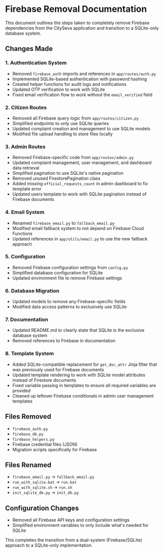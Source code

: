 # Firebase Removal Documentation

This document outlines the steps taken to completely remove Firebase dependencies from the CitySeva application and transition to a SQLite-only database system.

## Changes Made

### 1. Authentication System
- Removed `firebase_auth` imports and references in `app/routes/auth.py`
- Implemented SQLite-based authentication with password hashing
- Created helper functions for audit logs and notifications
- Updated OTP verification to work with SQLite
- Fixed email verification flow to work without the `email_verified` field

### 2. Citizen Routes
- Removed all Firebase query logic from `app/routes/citizen.py`
- Simplified endpoints to only use SQLite queries
- Updated complaint creation and management to use SQLite models
- Modified file upload handling to store files locally

### 3. Admin Routes
- Removed Firebase-specific code from `app/routes/admin.py`
- Updated complaint management, user management, and dashboard data retrieval
- Simplified pagination to use SQLite's native pagination
- Removed unused FirestorePagination class
- Added missing `official_requests_count` in admin dashboard to fix template error
- Updated users template to work with SQLite pagination instead of Firebase documents

### 4. Email System
- Renamed `firebase_email.py` to `fallback_email.py`
- Modified email fallback system to not depend on Firebase Cloud Functions
- Updated references in `app/utils/email.py` to use the new fallback approach

### 5. Configuration
- Removed Firebase configuration settings from `config.py`
- Simplified database configuration for SQLite
- Updated environment file to remove Firebase settings

### 6. Database Migration
- Updated models to remove any Firebase-specific fields
- Modified data access patterns to exclusively use SQLite

### 7. Documentation
- Updated README.md to clearly state that SQLite is the exclusive database system
- Removed references to Firebase in documentation

### 8. Template System
- Added SQLite-compatible replacement for `get_doc_attr` Jinja filter that was previously used for Firebase documents
- Updated template rendering to work with SQLite model attributes instead of Firestore documents
- Fixed variable passing in templates to ensure all required variables are provided
- Cleaned up leftover Firebase conditionals in admin user management templates

## Files Removed
- `firebase_auth.py`
- `firebase_db.py`
- `firebase_helpers.py`
- Firebase credential files (JSON)
- Migration scripts specifically for Firebase

## Files Renamed
- `firebase_email.py` → `fallback_email.py`
- `run_with_sqlite.bat` → `run.bat`
- `run_with_sqlite.sh` → `run.sh`
- `init_sqlite_db.py` → `init_db.py`

## Configuration Changes
- Removed all Firebase API keys and configuration settings
- Simplified environment variables to only include what's needed for SQLite

This completes the transition from a dual-system (Firebase/SQLite) approach to a SQLite-only implementation. 